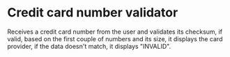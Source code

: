# Credit card number validator

Receives a credit card number from the user and validates its checksum, if valid, based on the first couple of numbers and its size, it displays the card provider, if the data doesn't match, it displays "INVALID".